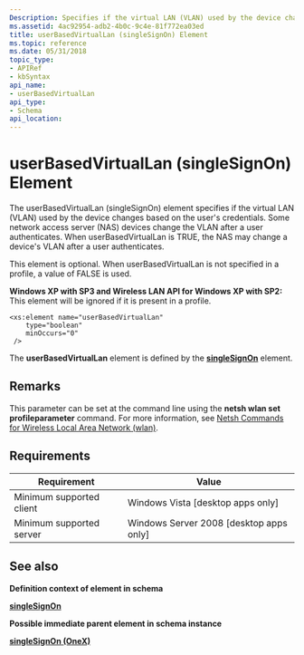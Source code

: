 ```yaml
---
Description: Specifies if the virtual LAN (VLAN) used by the device changes based on the user's credentials.
ms.assetid: 4ac92954-adb2-4b0c-9c4e-81f772ea03ed
title: userBasedVirtualLan (singleSignOn) Element
ms.topic: reference
ms.date: 05/31/2018
topic_type: 
- APIRef
- kbSyntax
api_name: 
- userBasedVirtualLan
api_type: 
- Schema
api_location: 
---
```


# userBasedVirtualLan (singleSignOn) Element

The userBasedVirtualLan (singleSignOn) element specifies if the virtual LAN (VLAN) used by the device changes based on the user's credentials. Some network access server (NAS) devices change the VLAN after a user authenticates. When userBasedVirtualLan is TRUE, the NAS may change a device's VLAN after a user authenticates.

This element is optional. When userBasedVirtualLan is not specified in a profile, a value of FALSE is used.

**Windows XP with SP3 and Wireless LAN API for Windows XP with SP2:** This element will be ignored if it is present in a profile.

``` syntax
<xs:element name="userBasedVirtualLan"
    type="boolean"
    minOccurs="0"
 />
```

The **userBasedVirtualLan** element is defined by the [**singleSignOn**](onexschema-singlesignon-onex-element.md) element.

## Remarks

This parameter can be set at the command line using the **netsh wlan set profileparameter** command. For more information, see [Netsh Commands for Wireless Local Area Network (wlan)](/previous-versions/windows/it-pro/windows-server-2008-R2-and-2008/cc755301(v=ws.10)).

## Requirements



| Requirement | Value |
|-------------------------------------|------------------------------------------------------|
| Minimum supported client<br/> | Windows Vista \[desktop apps only\]<br/>       |
| Minimum supported server<br/> | Windows Server 2008 \[desktop apps only\]<br/> |



## See also

<dl> <dt>

**Definition context of element in schema**
</dt> <dt>

[**singleSignOn**](onexschema-singlesignon-onex-element.md)
</dt> <dt>

**Possible immediate parent element in schema instance**
</dt> <dt>

[**singleSignOn (OneX)**](onexschema-singlesignon-onex-element.md)
</dt> </dl>

 

 
